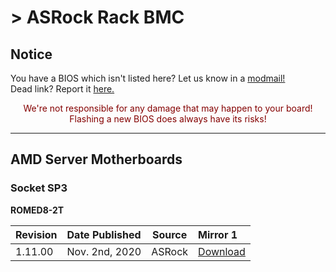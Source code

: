 # > ASRock Rack BMC

## Notice
You have a BIOS which isn't listed here? Let us know in a [modmail!](https://www.reddit.com/message/compose?to=%2Fr%2FASRock)  
Dead link? Report it [here.](https://forms.gle/ApqAN72vS6sxzFnm7)  
<p style="color:#840000;text-align:center">We're not responsible for any damage that may happen to your board! Flashing a new BIOS does always have its risks!</p>

***

## **AMD Server Motherboards**

### **Socket SP3**

**ROMED8-2T**

Revision|Date Published|Source|Mirror 1
:--|:--|:--:|:--
1.11.00|Nov. 2nd, 2020 |ASRock|[Download](https://drive.google.com/file/d/1ns_eyMt8PZqS9VRQrsbnmYzcS9lBbh-y/view?usp=sharing)